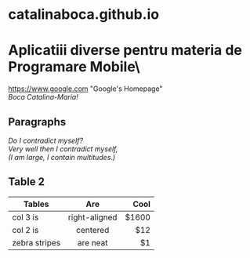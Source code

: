 # catalinaboca.github.io
# Aplicatiii diverse pentru materia de Programare Mobile\
https://www.google.com "Google's Homepage"\
*Boca Catalina-Maria!*
## Paragraphs
*Do I contradict myself?\
Very well then I contradict myself,\
(I am large, I contain multitudes.)*
## Table 2
| Tables        | Are           | Cool  |
| ------------- |:-------------:| -----:|
| col 3 is      | right-aligned | $1600 |
| col 2 is      | centered      |   $12 |
| zebra stripes | are neat      |    $1 |
